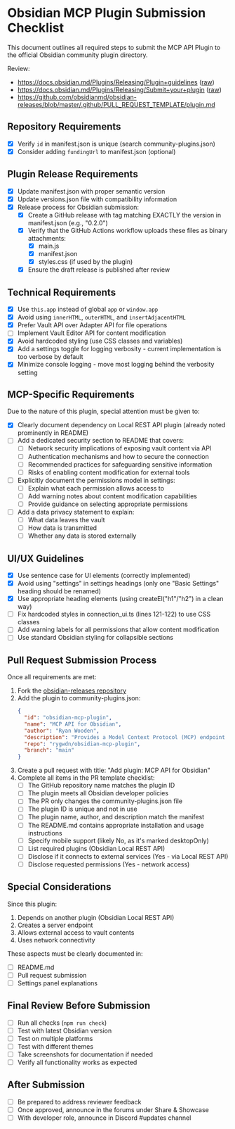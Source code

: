 # Obsidian MCP Plugin Submission Checklist

This document outlines all required steps to submit the MCP API Plugin to the official Obsidian community plugin directory.

Review:
- https://docs.obsidian.md/Plugins/Releasing/Plugin+guidelines ([raw](https://raw.githubusercontent.com/obsidianmd/obsidian-developer-docs/a2bac2adce51d9aa056dbe8eac161bdb5a29cefb/en/Plugins/Releasing/Plugin%20guidelines.md))
- https://docs.obsidian.md/Plugins/Releasing/Submit+your+plugin ([raw](https://raw.githubusercontent.com/obsidianmd/obsidian-developer-docs/a2bac2adce51d9aa056dbe8eac161bdb5a29cefb/en/Plugins/Releasing/Submit%20your%20plugin.md))
- https://github.com/obsidianmd/obsidian-releases/blob/master/.github/PULL_REQUEST_TEMPLATE/plugin.md

## Repository Requirements

- [x] Verify `id` in manifest.json is unique (search community-plugins.json)
- [x] Consider adding `fundingUrl` to manifest.json (optional)

## Plugin Release Requirements

- [x] Update manifest.json with proper semantic version
- [x] Update versions.json file with compatibility information
- [X] Release process for Obsidian submission:
  - [X] Create a GitHub release with tag matching EXACTLY the version in manifest.json (e.g., "0.2.0")
  - [X] Verify that the GitHub Actions workflow uploads these files as binary attachments:
    - [X] main.js
    - [X] manifest.json
    - [X] styles.css (if used by the plugin)
  - [X] Ensure the draft release is published after review

## Technical Requirements

- [x] Use `this.app` instead of global `app` or `window.app`
- [x] Avoid using `innerHTML`, `outerHTML`, and `insertAdjacentHTML`
- [x] Prefer Vault API over Adapter API for file operations
- [ ] Implement Vault Editor API for content modification
- [x] Avoid hardcoded styling (use CSS classes and variables)
- [x] Add a settings toggle for logging verbosity - current implementation is too verbose by default
- [x] Minimize console logging - move most logging behind the verbosity setting

## MCP-Specific Requirements

Due to the nature of this plugin, special attention must be given to:

- [x] Clearly document dependency on Local REST API plugin (already noted prominently in README)
- [ ] Add a dedicated security section to README that covers:
  - [ ] Network security implications of exposing vault content via API
  - [ ] Authentication mechanisms and how to secure the connection
  - [ ] Recommended practices for safeguarding sensitive information
  - [ ] Risks of enabling content modification for external tools
- [ ] Explicitly document the permissions model in settings:
  - [ ] Explain what each permission allows access to
  - [ ] Add warning notes about content modification capabilities
  - [ ] Provide guidance on selecting appropriate permissions
- [ ] Add a data privacy statement to explain:
  - [ ] What data leaves the vault
  - [ ] How data is transmitted
  - [ ] Whether any data is stored externally

## UI/UX Guidelines

- [x] Use sentence case for UI elements (correctly implemented)
- [x] Avoid using "settings" in settings headings (only one "Basic Settings" heading should be renamed)
- [x] Use appropriate heading elements (using createEl("h1"/"h2") in a clean way)
- [ ] Fix hardcoded styles in connection_ui.ts (lines 121-122) to use CSS classes
- [ ] Add warning labels for all permissions that allow content modification
- [ ] Use standard Obsidian styling for collapsible sections

## Pull Request Submission Process

Once all requirements are met:

1. Fork the [obsidian-releases repository](https://github.com/obsidianmd/obsidian-releases)
2. Add the plugin to community-plugins.json:
   ```json
   {
     "id": "obsidian-mcp-plugin",
     "name": "MCP API for Obsidian",
     "author": "Ryan Wooden",
     "description": "Provides a Model Context Protocol (MCP) endpoint via Obsidian Local REST API",
     "repo": "rygwdn/obsidian-mcp-plugin",
     "branch": "main"
   }
   ```
3. Create a pull request with title: "Add plugin: MCP API for Obsidian"
4. Complete all items in the PR template checklist:
   - [ ] The GitHub repository name matches the plugin ID
   - [ ] The plugin meets all Obsidian developer policies
   - [ ] The PR only changes the community-plugins.json file
   - [ ] The plugin ID is unique and not in use
   - [ ] The plugin name, author, and description match the manifest
   - [ ] The README.md contains appropriate installation and usage instructions
   - [ ] Specify mobile support (likely No, as it's marked desktopOnly)
   - [ ] List required plugins (Obsidian Local REST API)
   - [ ] Disclose if it connects to external services (Yes - via Local REST API)
   - [ ] Disclose requested permissions (Yes - network access)

## Special Considerations

Since this plugin:
1. Depends on another plugin (Obsidian Local REST API)
2. Creates a server endpoint
3. Allows external access to vault contents
4. Uses network connectivity

These aspects must be clearly documented in:
- [ ] README.md
- [ ] Pull request submission
- [ ] Settings panel explanations

## Final Review Before Submission

- [ ] Run all checks (`npm run check`)
- [ ] Test with latest Obsidian version
- [ ] Test on multiple platforms
- [ ] Test with different themes
- [ ] Take screenshots for documentation if needed
- [ ] Verify all functionality works as expected

## After Submission

- [ ] Be prepared to address reviewer feedback
- [ ] Once approved, announce in the forums under Share & Showcase
- [ ] With developer role, announce in Discord #updates channel
